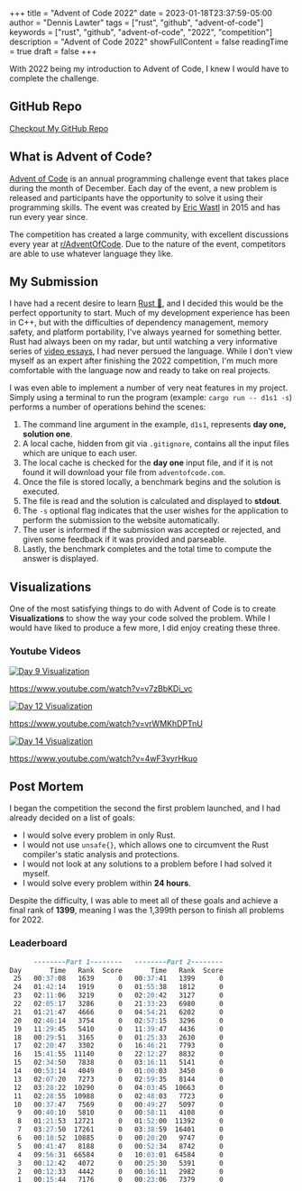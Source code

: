 +++
title = "Advent of Code 2022"
date = 2023-01-18T23:37:59-05:00
author = "Dennis Lawter"
tags = ["rust", "github", "advent-of-code"]
keywords = ["rust", "github", "advent-of-code", "2022", "competition"]
description = "Advent of Code 2022"
showFullContent = false
readingTime = true
draft = false
+++

With 2022 being my introduction to Advent of Code, I knew I would have to complete the challenge.

## GitHub Repo

[Checkout My GitHub Repo](https://github.com/dennis-lawter/bytomancer-aoc-2022)

## What is Advent of Code?

[Advent of Code](https://adventofcode.com/) is an annual programming challenge event that takes place during the month of December.
Each day of the event, a new problem is released and participants have the opportunity to solve it using their programming skills.
The event was created by [Eric Wastl](https://twitter.com/ericwastl?lang=en) in 2015 and has run every year since.

The competition has created a large community, with excellent discussions every year at [r/AdventOfCode](https://reddit.com/r/adventofcode/).
Due to the nature of the event, competitors are able to use whatever language they like.

## My Submission

I have had a recent desire to learn [Rust 🦀](https://www.rust-lang.org/), and I decided this would be the perfect opportunity to start.
Much of my development experience has been in C++, but with the difficulties of dependency management, memory safety, and platform portability, I've always yearned for something better.
Rust had always been on my radar, but until watching a very informative series of [video essays](https://www.youtube.com/playlist?list=PLZaoyhMXgBzoM9bfb5pyUOT3zjnaDdSEP), I had never persued the language.
While I don't view myself as an expert after finishing the 2022 competition, I'm much more comfortable with the language now and ready to take on real projects.

I was even able to implement a number of very neat features in my project.
Simply using a terminal to run the program (example: `cargo run -- d1s1 -s`) performs a number of operations behind the scenes:
1. The command line argument in the example, `d1s1`, represents **day one, solution one**.
1. A local cache, hidden from git via `.gitignore`, contains all the input files which are unique to each user.
1. The local cache is checked for the **day one** input file, and if it is not found it will download your file from `adventofcode.com`.
1. Once the file is stored locally, a benchmark begins and the solution is executed.
1. The file is read and the solution is calculated and displayed to **stdout**.
1. The `-s` optional flag indicates that the user wishes for the application to perform the submission to the website automatically.
1. The user is informed if the submission was accepted or rejected, and given some feedback if it was provided and parseable.
1. Lastly, the benchmark completes and the total time to compute the answer is displayed.

## Visualizations

One of the most satisfying things to do with Advent of Code is to create **Visualizations** to show the way your code solved the problem.
While I would have liked to produce a few more, I did enjoy creating these three.

### Youtube Videos

[![Day 9 Visualization](https://img.youtube.com/vi/v7zBbKDi_vc/0.jpg)](https://www.youtube.com/watch?v=v7zBbKDi_vc)

https://www.youtube.com/watch?v=v7zBbKDi_vc

[![Day 12 Visualization](https://img.youtube.com/vi/vrWMKhDPTnU/0.jpg)](https://www.youtube.com/watch?v=vrWMKhDPTnU)

https://www.youtube.com/watch?v=vrWMKhDPTnU

[![Day 14 Visualization](https://img.youtube.com/vi/4wF3vyrHkuo/0.jpg)](https://www.youtube.com/watch?v=4wF3vyrHkuo)

https://www.youtube.com/watch?v=4wF3vyrHkuo

## Post Mortem

I began the competition the second the first problem launched, and I had already decided on a list of goals:
* I would solve every problem in only Rust.
* I would not use `unsafe{}`, which allows one to circumvent the Rust compiler's static analysis and protections.
* I would not look at any solutions to a problem before I had solved it myself.
* I would solve every problem within **24 hours**.

Despite the difficulty, I was able to meet all of these goals and achieve a final rank of **1399**,
meaning I was the 1,399th person to finish all problems for 2022.

### Leaderboard
```md
      --------Part 1--------   --------Part 2--------
Day       Time   Rank  Score       Time   Rank  Score
 25   00:37:08   1639      0   00:37:41   1399      0
 24   01:42:14   1919      0   01:55:38   1812      0
 23   02:11:06   3219      0   02:20:42   3127      0
 22   02:05:17   3286      0   21:33:23   6980      0
 21   01:21:47   4666      0   04:54:21   6202      0
 20   02:46:14   3754      0   02:57:15   3296      0
 19   11:29:45   5410      0   11:39:47   4436      0
 18   00:29:51   3165      0   01:25:33   2630      0
 17   02:20:47   3302      0   16:46:21   7793      0
 16   15:41:55  11140      0   22:12:27   8832      0
 15   02:34:50   7838      0   03:16:11   5141      0
 14   00:53:14   4049      0   01:00:03   3450      0
 13   02:07:20   7273      0   02:59:35   8144      0
 12   03:28:22  10290      0   04:03:45  10663      0
 11   02:28:55  10988      0   02:48:03   7723      0
 10   00:37:47   7569      0   00:49:27   5097      0
  9   00:40:10   5810      0   00:58:11   4108      0
  8   01:21:53  12721      0   01:52:00  11392      0
  7   03:27:50  17261      0   03:38:59  16401      0
  6   00:18:52  10885      0   00:20:20   9747      0
  5   00:41:47   8188      0   00:52:34   8742      0
  4   09:56:31  66584      0   10:03:01  64584      0
  3   00:12:42   4072      0   00:25:30   5391      0
  2   00:12:33   4442      0   00:16:11   2982      0
  1   00:15:44   7176      0   00:23:06   7379      0
```
